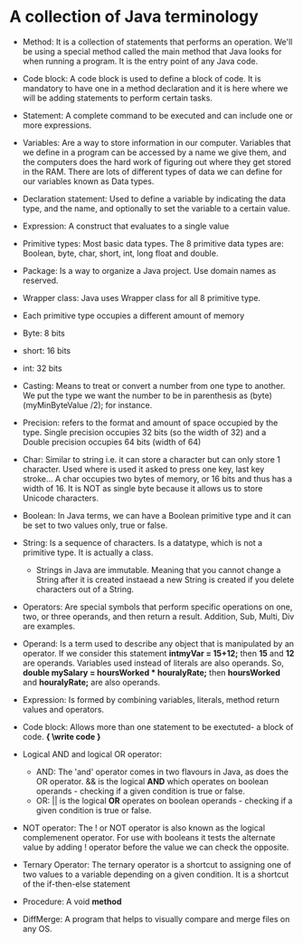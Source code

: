# A collection of Java terminology  

- Method: It is a collection of statements that performs an operation. We'll be using a special method
called the main method that Java looks for when running a program. It is the entry point of any Java code. 

- Code block: A code block is used to define a block of code. It is mandatory to have one in a method declaration and it is here where we will be adding statements to perform certain tasks. 

- Statement: A complete command to be executed and can include one or more expressions. 

- Variables: Are a way to store information in our computer. Variables that we define in a program can be accessed by a name we give them, and the computers does the hard work of figuring out where they get stored in the RAM. There are lots of different types of data we can define for our variables known as Data types. 

- Declaration statement: Used to define a variable by indicating the data type, and the name, and optionally to set the variable to a certain value. 

- Expression: A construct that evaluates to a single value 

- Primitive types: Most basic data types. The 8 primitive data types are: Boolean, byte, char, short, int, long float and double. 

- Package: Is a way to organize a Java project. Use domain names as reserved. 

- Wrapper class: Java uses Wrapper class for all 8 primitive type. 

- Each primitive type occupies a different amount of memory 
 - Byte: 8 bits
 - short: 16 bits
 - int: 32 bits 

- Casting: Means to treat or convert a number from one type to another. We put the type we want the number to be in parenthesis as (byte) (myMinByteValue /2); for instance. 

- Precision: refers to the format and amount of space occupied by the type. Single precision occupies 32 bits (so the width of 32) and a Double precision occupies 64 bits (width of 64)

- Char: Similar to string i.e. it can store a character but can only store 1 character. Used where is used it asked to press one key, last key stroke… A char occupies two bytes of memory, or 16 bits and thus has a width of 16. It is NOT as single byte because it allows us to store Unicode characters. 

- Boolean: In Java terms, we can have a Boolean primitive type and it can be set to two values only, true or false. 

- String: Is a sequence of characters. Is a datatype, which is not a primitive type. It is actually a class. 
  - Strings in Java are immutable. Meaning that you cannot change a String after it is created instaead a new String is created if you delete characters out of a String. 

- Operators: Are special symbols that perform specific operations on one, two, or three operands, and then return a result. Addition, Sub, Multi, Div are examples.

- Operand: Is a term used to describe any object that is manipulated by an operator. If we consider this statement **intmyVar = 15+12;** then **15** and **12** are operands. Variables used instead of literals are also operands. So, **double mySalary = hoursWorked * houralyRate;**  then  **hoursWorked** and **houralyRate;** are also operands. 

- Expression: Is formed by combining variables, literals, method return values and operators. 

- Code block: Allows more than one statement to be exectuted- a block of code. **{ \\write code }** 

- Logical AND and logical OR operator: 
   - AND: The 'and' operator comes in two flavours in Java, as does the OR operator.
 && is the logical **AND** which operates on boolean operands - checking if a given condition is true or false. 
  - OR: || is the logical **OR** operates on boolean operands - checking if a given condition is true or false. 
  
- NOT operator: The ! or NOT operator is also known as the logical complemenent operator. For use with booleans it tests the alternate value by adding ! operator before the value we can check the opposite.  
  
- Ternary Operator: The ternary operator is a shortcut to assigning one of two values to a variable depending on a given condition. It is a shortcut of the if-then-else statement 

- Procedure: A void **method**

- DiffMerge: A program that helps to visually compare and merge files on any OS. 
